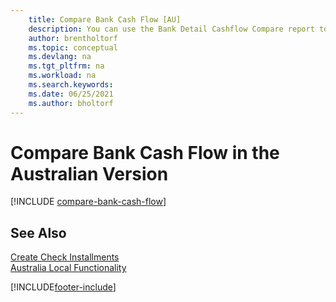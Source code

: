 ```yaml
---
    title: Compare Bank Cash Flow [AU]
    description: You can use the Bank Detail Cashflow Compare report to compare the flow of cash in a particular bank for a specified period in the Australian version.
    author: brentholtorf
    ms.topic: conceptual
    ms.devlang: na
    ms.tgt_pltfrm: na
    ms.workload: na
    ms.search.keywords:
    ms.date: 06/25/2021
    ms.author: bholtorf
---
```

# Compare Bank Cash Flow in the Australian Version


[!INCLUDE [compare-bank-cash-flow](../includes/AUNZ/compare-bank-cash-flow.md)]

## See Also

[Create Check Installments](how-to-create-check-installments.md)   
[Australia Local Functionality](australia-local-functionality.md)


[!INCLUDE[footer-include](../../includes/footer-banner.md)]